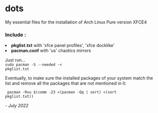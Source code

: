 # dots
My essential files for the installation of Arch Linux Pure version XFCE4

<h3>Include : </h3>
<li> <b>pkglist.txt</b> with 'xfce panel profiles', 'xfce docklike'
<li><b>pacman.conf</b> with 'us' chaotics mirrors

Just run...<br>
<code>sudo pacman -S --needed -< pkglist.txt</code>
  
  Eventually, to make sure the installed packages of your system match the list and remove all the packages that are not mentioned in it:

<code> pacman -Rsu $(comm -23 <(pacman -Qq | sort) <(sort pkglist.txt))</code>


<i>- July 2022
